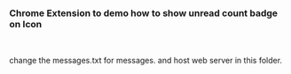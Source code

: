 <h3>Chrome Extension to demo how to show unread count badge on Icon</h3>
<br>
<p>
	change the messages.txt for messages.
	and host web server in this folder.
</p>
